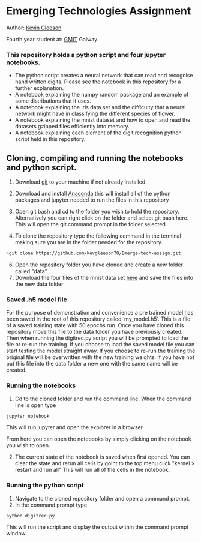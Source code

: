 # Emerging Technologies Assignment
Author: [Kevin Gleeson](https://github.com/kevgleeson78)

Fourth year student at: [GMIT](http://gmit.ie) Galway

### This repository holds a python script and four jupyter notebooks.
* The python script creates a neural network that can read and recognise hand written digits.
 Please see the notebook in this repository for a further explanation.
* A notebook explaining the numpy random package and an example of some distributions that it uses.
* A notebook explaining the Iris data set and the difficulty that a neural network might have in classifying the different species of flower.
* A notebook explaining the mnist dataset and how to open and read the datasets gzipped files efficiently into memory.
* A notebook explaining each element of the digit recognition python script held in this repository.



## Cloning, compiling and running the notebooks and python script.

1. Download [git](https://git-scm.com/downloads) to your machine if not already installed.

2. Download and install [Anaconda](https://www.anaconda.com/download/) this will install all of the python packages and jupyter needed to run the files in this repository

3. Open git bash and cd to the folder you wish to hold the repository.
Alternatively you can right click on the folder and select git bash here.
This will open the git command prompt in the folder selected.
 
 4. To clone the repository type the following command in the terminal making sure you are in the folder needed for the repository.
```bash
>git clone https://github.com/kevgleeson78/Emerge-tech-assign.git
```
6. Open the repository folder you have cloned and create a new folder called "data"
5. Download the four files of the mnist data set [here](http://yann.lecun.com/exdb/mnist/) and save the files into the new data folder
### Saved .h5 model file
For the purpose of demonstration and convenience a pre trained model has been saved in the root of this repository called ‘my_model.h5’. This is a file of a saved training state with 50 epochs run. Once you have cloned this repository move this file to the data folder you have previously created.
Then when running the digitrec.py script you will be prompted to load the file or re-run the training. If you choose to load the saved model file you can start testing the model straight away. If you choose to re-run the training the original file will be overwritten with the new training weights. If you have not put this file into the data folder a new one with the same name will be created.


### Running the notebooks
1. Cd to the cloned folder and run the command line. When the command line is open type 
```cmd
jupyter notebook
```
This will run jupyter and open the explorer in a browser.

From here you can open the notebooks by simply clicking on the notebook you wish to open.

2. The current state of the notebook is saved when first opened. You can clear the state and rerun all cells by goint to the top menu click "kernel > restart and run all"
This will run all of the cells in the notebook.

### Running the python script
1. Navigate to the cloned repository folder and open a command prompt.
2. In the command prompt type 
```
python digitrec.py
```
This will run the script and display the output within the command prompt window.




